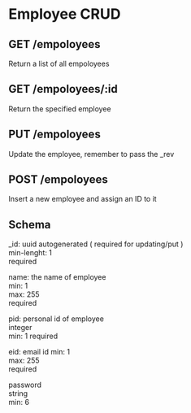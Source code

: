 # Employee CRUD

## GET /empoloyees
Return a list of all empoloyees 

## GET /empoloyees/:id
Return the specified employee

## PUT /empoloyees
Update the employee, remember to pass the _rev

## POST /empoloyees
Insert a new employee and assign an ID to it

## Schema
  _id: uuid autogenerated ( required for updating/put )  
  min-lenght: 1  
  required
  
  name: the name of employee    
    min: 1  
    max: 255  
    required  

  pid: personal id of employee  
    integer  
    min: 1
    required  

  eid: email id
    min: 1  
    max: 255  
    required

  password  
  string  
  min: 6

